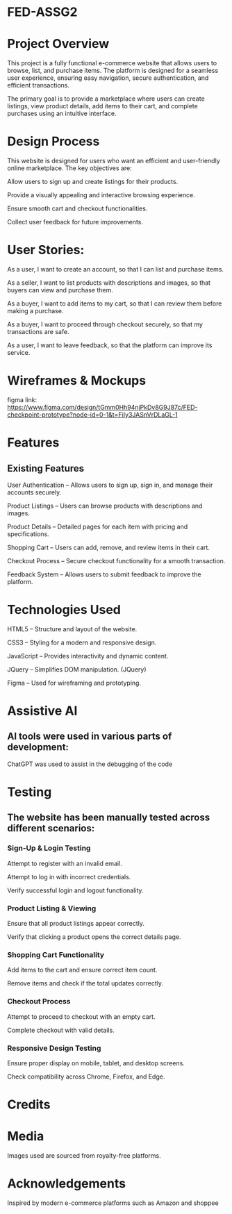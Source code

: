 # FED-ASSG2

# Project Overview

This project is a fully functional e-commerce website that allows users to browse, list, and purchase items. The platform is designed for a seamless user experience, ensuring easy navigation, secure authentication, and efficient transactions.

The primary goal is to provide a marketplace where users can create listings, view product details, add items to their cart, and complete purchases using an intuitive interface.

# Design Process

This website is designed for users who want an efficient and user-friendly online marketplace. The key objectives are:

Allow users to sign up and create listings for their products.

Provide a visually appealing and interactive browsing experience.

Ensure smooth cart and checkout functionalities.

Collect user feedback for future improvements.

# User Stories:

As a user, I want to create an account, so that I can list and purchase items.

As a seller, I want to list products with descriptions and images, so that buyers can view and purchase them.

As a buyer, I want to add items to my cart, so that I can review them before making a purchase.

As a buyer, I want to proceed through checkout securely, so that my transactions are safe.

As a user, I want to leave feedback, so that the platform can improve its service.

# Wireframes & Mockups

figma link: https://www.figma.com/design/tGmm0Hh94njPkDv8G9J87c/FED-checkpoint-prototype?node-id=0-1&t=FiIy3JASnVrDLaGL-1

# Features

## Existing Features

User Authentication – Allows users to sign up, sign in, and manage their accounts securely.

Product Listings – Users can browse products with descriptions and images.

Product Details – Detailed pages for each item with pricing and specifications.

Shopping Cart – Users can add, remove, and review items in their cart.

Checkout Process – Secure checkout functionality for a smooth transaction.

Feedback System – Allows users to submit feedback to improve the platform.



# Technologies Used

HTML5 – Structure and layout of the website.

CSS3 – Styling for a modern and responsive design.

JavaScript – Provides interactivity and dynamic content.

JQuery – Simplifies DOM manipulation. (JQuery)

Figma – Used for wireframing and prototyping.

# Assistive AI

## AI tools were used in various parts of development:

ChatGPT was used to assist in the debugging of the code

# Testing

## The website has been manually tested across different scenarios:

### Sign-Up & Login Testing

Attempt to register with an invalid email.

Attempt to log in with incorrect credentials.

Verify successful login and logout functionality.

### Product Listing & Viewing

Ensure that all product listings appear correctly.

Verify that clicking a product opens the correct details page.

### Shopping Cart Functionality

Add items to the cart and ensure correct item count.

Remove items and check if the total updates correctly.

### Checkout Process

Attempt to proceed to checkout with an empty cart.

Complete checkout with valid details.

### Responsive Design Testing

Ensure proper display on mobile, tablet, and desktop screens.

Check compatibility across Chrome, Firefox, and Edge.

# Credits


# Media

Images used are sourced from royalty-free platforms.

# Acknowledgements

Inspired by modern e-commerce platforms such as Amazon and shoppee

